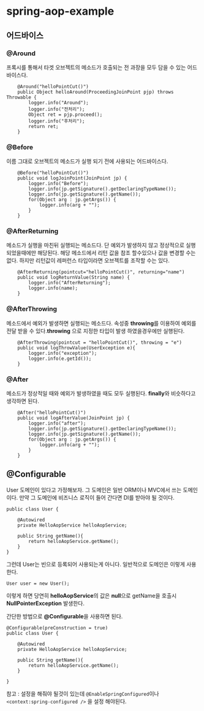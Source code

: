 # spring-aop-example


## 어드바이스

### @Around 

프록시를 통해서 타겟 오브젝트의 메소드가 호출되는 전 과장을 모두 담을 수 있는 어드바이스다. 

```
    @Around("helloPointCut()")
    public Object helloAround(ProceedingJoinPoint pjp) throws Throwable {
        logger.info("Around");
        logger.info("전처리");
        Object ret = pjp.proceed();
        logger.info("후처리");
        return ret;
    }
```

### @Before 

이름 그대로 오브젝트의 메소드가 실행 되기 전에 사용되는 어드바이스다.

```
    @Before("helloPointCut()")
    public void logJoinPoint(JoinPoint jp) {
        logger.info("Before");
        logger.info(jp.getSignature().getDeclaringTypeName());
        logger.info(jp.getSignature().getName());
        for(Object arg : jp.getArgs()) {
            logger.info(arg + "");
        }
    }
```


### @AfterReturning

메소드가 실행을 마친뒤 실행되는 메소드다. 단 예외가 발생하지 않고 정상적으로 실행 되었을때에만 해당된다.
해당 메소드에서 리턴 값을 참조 할수있으나 값을 변경할 수는 없다. 하지만 리턴값이 레퍼런스 타입이라면 오브젝트를 조작할 수는 있다.

```
    @AfterReturning(pointcut="helloPointCut()", returning="name")
    public void logReturnValue(String name) {
        logger.info("AfterReturning");
        logger.info(name);
    }
```

### @AfterThrowing

메소드에서 예외가 발생하면 실행되는 메소드다. 속성중 **throwing**를 이용하여 예외를 전달 받을 수 있다.**throwing** 으로 지정한 타입이 발생 하였을경우에만 실행된다.


```
    @AfterThrowing(pointcut = "helloPointCut()", throwing = "e")
    public void logThrowValue(UserException e){
        logger.info("exception");
        logger.info(e.getId());
    }
```

### @After

메소드가 정상적일 때와 예외가 발생하였을 때도 모두 실행된다. **finally**와 비슷하다고 생각하면 된다.

```
    @After("helloPointCut()")
    public void logAfterValue(JoinPoint jp) {
        logger.info("after");
        logger.info(jp.getSignature().getDeclaringTypeName());
        logger.info(jp.getSignature().getName());
        for(Object arg : jp.getArgs()) {
            logger.info(arg + "");
        }
    }
```

## @Configurable

User 도메인이 있다고 가정해보자. 그 도메인은 일반 ORM이나 MVC에서 쓰는 도메인이다.
만약 그 도메인에 비즈니스 로직이 들어 간다면 DI를 받아야 될 것이다.

```
public class User {

    @Autowired
    private HelloAopService helloAopService;

    public String getName(){
        return helloAopService.getName();
    }
}
```

그런데 User는 빈으로 등록되어 사용되는게 아니다.
일반적으로 도메인은 이렇게 사용한다.

```
User user = new User();
```

이렇게 하면 당연히 **helloAopService**의 값은 **null**으로 getName을 호출시 **NullPointerException** 발생한다.

간단한 방법으로 **@Configurable**을 사용하면 된다.

```
@Configurable(preConstruction = true)
public class User {

    @Autowired
    private HelloAopService helloAopService;

    public String getName(){
        return helloAopService.getName();
    }

}
```

참고 : 설정을 해줘야 될것이 있는데 `@EnableSpringConfigured`이나 `<context:spring-configured />` 을 설정 해야된다.
